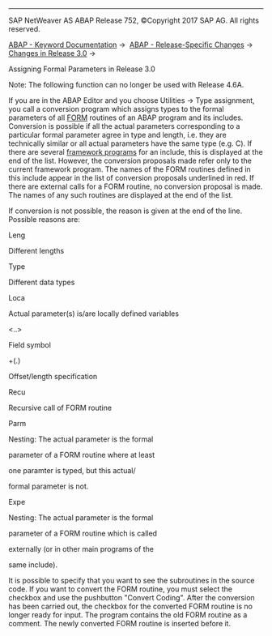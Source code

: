  

* * *

SAP NetWeaver AS ABAP Release 752, ©Copyright 2017 SAP AG. All rights reserved.

[ABAP - Keyword Documentation](https://help.sap.com/doc/abapdocu_752_index_htm/7.52/en-US/abenabap.htm) →  [ABAP - Release-Specific Changes](https://help.sap.com/doc/abapdocu_752_index_htm/7.52/en-US/abennews.htm) →  [Changes in Release 3.0](https://help.sap.com/doc/abapdocu_752_index_htm/7.52/en-US/abennews-30.htm) → 

Assigning Formal Parameters in Release 3.0

Note: The following function can no longer be used with Release 4.6A.

If you are in the ABAP Editor and you choose Utilities → Type assignment, you call a conversion program which assigns types to the formal parameters of all [FORM](https://help.sap.com/doc/abapdocu_752_index_htm/7.52/en-US/abapform.htm) routines of an ABAP program and its includes.
Conversion is possible if all the actual parameters corresponding to a particular formal parameter agree in type and length, i.e. they are technically similar or all actual parameters have the same type (e.g. C).
If there are several [framework programs](https://help.sap.com/doc/abapdocu_752_index_htm/7.52/en-US/abenframe_program_glosry.htm "Glossary Entry") for an include, this is displayed at the end of the list. However, the conversion proposals made refer only to the current framework program. The names of the FORM routines defined in this include appear in the list of conversion proposals underlined in red.
If there are external calls for a FORM routine, no conversion proposal is made. The names of any such routines are displayed at the end of the list.

If conversion is not possible, the reason is given at the end of the line. Possible reasons are:

Leng

Different lengths

Type

Different data types

Loca

Actual parameter(s) is/are locally defined variables

<..>

Field symbol

+(.)

Offset/length specification

Recu

Recursive call of FORM routine

Parm

Nesting: The actual parameter is the formal

parameter of a FORM routine where at least

one paramter is typed, but this actual/

formal parameter is not.

Expe

Nesting: The actual parameter is the formal

parameter of a FORM routine which is called

externally (or in other main programs of the

same include).

It is possible to specify that you want to see the subroutines in the source code. If you want to convert the FORM routine, you must select the checkbox and use the pushbutton "Convert Coding". After the conversion has been carried out, the checkbox for the converted FORM routine is no longer ready for input. The program contains the old FORM routine as a comment. The newly converted FORM routine is inserted before it.